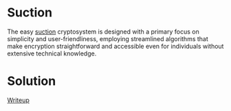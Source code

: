 # Suction
The easy [suction](./given_files/suction.py) cryptosystem is designed with a primary focus on simplicity and user-friendliness, employing streamlined algorithms that make encryption straightforward and accessible even for individuals without extensive technical knowledge.

# Solution
[Writeup](./solve/writeup.md)
